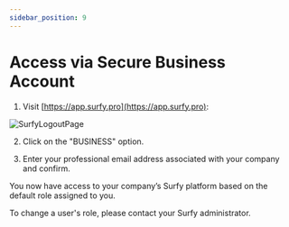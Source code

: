 ```yaml
---
sidebar_position: 9
---
```

# Access via Secure Business Account  

1. Visit [https://app.surfy.pro](https://app.surfy.pro):  

![SurfyLogoutPage](https://res.cloudinary.com/dngnxxqr4/image/upload/v1733308454/General_access_likbjv.png)  

2. Click on the "BUSINESS" option.  

3. Enter your professional email address associated with your company and confirm.  

You now have access to your company’s Surfy platform based on the default role assigned to you.  

To change a user's role, please contact your Surfy administrator.  